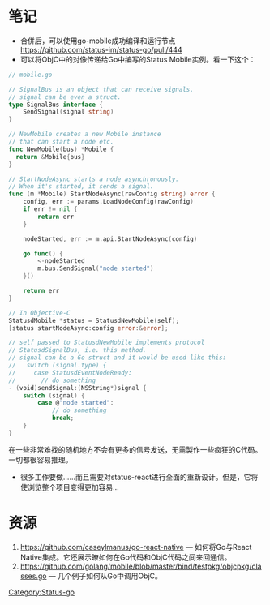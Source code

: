 # 笔记

  - 合併后，可以使用go-mobile成功编译和运行节点
    <https://github.com/status-im/status-go/pull/444>
  - 可以将ObjC中的对像传递给Go中编写的Status Mobile实例。看一下这个：

<!-- end list -->

``` go
// mobile.go

// SignalBus is an object that can receive signals.
// signal can be even a struct.
type SignalBus interface {
    SendSignal(signal string)
}

// NewMobile creates a new Mobile instance
// that can start a node etc.
func NewMobile(bus) *Mobile {
  return &Mobile{bus}
}

// StartNodeAsync starts a node asynchronously.
// When it's started, it sends a signal.
func (m *Mobile) StartNodeAsync(rawConfig string) error {
    config, err := params.LoadNodeConfig(rawConfig)
    if err != nil {
        return err
    }

    nodeStarted, err := m.api.StartNodeAsync(config)

    go func() {
        <-nodeStarted
        m.bus.SendSignal("node started")
    }()

    return err
}

// In Objective-C
StatusdMobile *status = StatusdNewMobile(self);
[status startNodeAsync:config error:&error];

// self passed to StatusdNewMobile implements protocol
// StatusdSignalBus, i.e. this method.
// signal can be a Go struct and it would be used like this:
//   switch (signal.type) {
//     case StatusdEventNodeReady:
//       // do something
- (void)sendSignal:(NSString*)signal {
    switch (signal) {
        case @"node started":
            // do something
            break;
    }
}
```

在一些非常难找的随机地方不会有更多的信号发送，无需製作一些疯狂的C代码。一切都很容易推理。

  - 很多工作要做......而且需要对status-react进行全面的重新设计。但是，它将使浏览整个项目变得更加容易...

# 资源

1.  <https://github.com/caseylmanus/go-react-native> — 如何将Go与React
    Native集成。它还展示瞭如何在Go代码和ObjC代码之间来回通信。
2.  <https://github.com/golang/mobile/blob/master/bind/testpkg/objcpkg/classes.go>
    — 几个例子如何从Go中调用ObjC。

[Category:Status-go](Category:Status-go "wikilink")